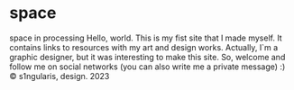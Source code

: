 # space
space in processing
Hello, world. This is my fist site that I made myself. It contains links to resources with my art and design works. Actually, I`m a graphic designer, but it was interesting to make this site. So, welcome and follow me on social networks (you can also write me a private message) :)
© s1ngularis, design. 2023
